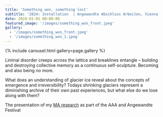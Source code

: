 ```yaml
---
title: 'Something won, something lost'
subtitle: '2024: Installation  | Angewandte Abschluss Arbeiten, Vienna'
date: 2024-01-01 00:00:00
featured_image: '/images/something_won_front.jpeg'
gallery:
  - '/images/something_won_front.jpeg'
  - '/images/something_won_1.jpeg'
---
```


{% include carousel.html gallery=page.gallery %}

Liminal disorder creeps across the lattice and breaklines entangle – building
and destroying collective memory as a continuous self-sculpture. Becoming and
also being no more.

What does an understanding of glacier ice reveal about the concepts of emergence
and irreversibility? Todays shrinking glaciers represent a diminishing archive
of their own past experiences, but what else do we lose along with them? 

The presentation of my
[MA research](https://aaa.dieangewandte.at/abschlussarbeiten/lindsey-nicholson-something-won-something-lost/ )
as part of the AAA and Angewandte Festival
